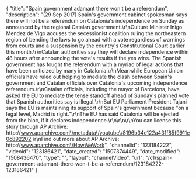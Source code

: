 {
    "title": "Spain government adamant there won't be a referendum",
    "description": "(29 Sep 2017) Spain's government cabinet spokesman says there will not be a referendum on Catalonia's independence on Sunday as announced by the regional Catalan government.\r\nCulture Minister Inigo Mendez de Vigo accuses the secessionist coalition ruling the northeastern region of bending the laws to go ahead with a vote regardless of warnings from courts and a suspension by the country's Constitutional Court earlier this month.\r\nCatalan authorities say they will declare independence within 48 hours after announcing the vote's results if the yes wins. The Spanish government has fought the referendum with a myriad of legal actions that have been criticized by many in Catalonia.\r\nMeanwhile European Union officials have ruled out helping to mediate the clash between Spain's government and Catalan officials over Catalonia's upcoming independence referendum.\r\nCatalan officials, including the mayor of Barcelona, have asked the EU to mediate the tense standoff ahead of Sunday's planned vote that Spanish authorities say is illegal.\r\nBut EU Parliament President Tajani says the EU is maintaining its support of Spain's government because \"on a legal level, Madrid is right.\"\r\nThe EU has said Catalonia will be ejected from the bloc, if it declares independence.\r\n\r\n\r\nYou can license this story through AP Archive: http:\/\/www.aparchive.com\/metadata\/youtube\/8196b34e122a431f85f9911e0c892202 \r\nFind out more about AP Archive: http:\/\/www.aparchive.com\/HowWeWork",
    "channelid": "123184222",
    "videoid": "123186421",
    "date_created": "1507374449",
    "date_modified": "1508436470",
    "type": "",
    "layout": "channelVideo",
    "url": "\/c1\/spain-government-adamant-there-won-t-be-a-referendum\/123184222-123186421"
}